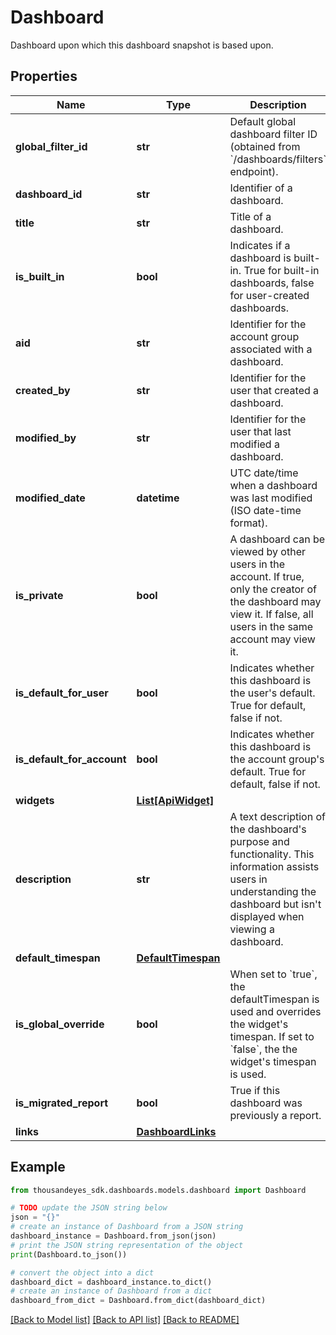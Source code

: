 # Dashboard

Dashboard upon which this dashboard snapshot is based upon.

## Properties

Name | Type | Description | Notes
------------ | ------------- | ------------- | -------------
**global_filter_id** | **str** | Default global dashboard filter ID (obtained from &#x60;/dashboards/filters&#x60; endpoint). | [optional] 
**dashboard_id** | **str** | Identifier of a dashboard. | [optional] [readonly] 
**title** | **str** | Title of a dashboard. | [optional] 
**is_built_in** | **bool** | Indicates if a dashboard is built-in. True for built-in dashboards, false for user-created dashboards. | [optional] [readonly] 
**aid** | **str** | Identifier for the account group associated with a dashboard. | [optional] [readonly] 
**created_by** | **str** | Identifier for the user that created a dashboard. | [optional] [readonly] 
**modified_by** | **str** | Identifier for the user that last modified a dashboard. | [optional] [readonly] 
**modified_date** | **datetime** | UTC date/time when a dashboard was last modified (ISO date-time format). | [optional] [readonly] 
**is_private** | **bool** | A dashboard can be viewed by other users in the account. If true, only the creator of the dashboard may view it. If false, all users in the same account may view it. | [optional] 
**is_default_for_user** | **bool** | Indicates whether this dashboard is the user&#39;s default. True for default, false if not. | [optional] [readonly] 
**is_default_for_account** | **bool** | Indicates whether this dashboard is the account group&#39;s default. True for default, false if not. | [optional] [readonly] 
**widgets** | [**List[ApiWidget]**](ApiWidget.md) |  | [optional] 
**description** | **str** | A text description of the dashboard&#39;s purpose and functionality. This information assists users in understanding the dashboard but isn&#39;t displayed when viewing a dashboard. | [optional] 
**default_timespan** | [**DefaultTimespan**](DefaultTimespan.md) |  | [optional] 
**is_global_override** | **bool** | When set to &#x60;true&#x60;, the defaultTimespan is used and overrides the widget&#39;s timespan. If set to &#x60;false&#x60;, the the widget&#39;s timespan is used. | [optional] 
**is_migrated_report** | **bool** | True if this dashboard was previously a report. | [optional] [readonly] 
**links** | [**DashboardLinks**](DashboardLinks.md) |  | [optional] 

## Example

```python
from thousandeyes_sdk.dashboards.models.dashboard import Dashboard

# TODO update the JSON string below
json = "{}"
# create an instance of Dashboard from a JSON string
dashboard_instance = Dashboard.from_json(json)
# print the JSON string representation of the object
print(Dashboard.to_json())

# convert the object into a dict
dashboard_dict = dashboard_instance.to_dict()
# create an instance of Dashboard from a dict
dashboard_from_dict = Dashboard.from_dict(dashboard_dict)
```
[[Back to Model list]](../README.md#documentation-for-models) [[Back to API list]](../README.md#documentation-for-api-endpoints) [[Back to README]](../README.md)


